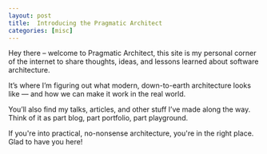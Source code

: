```yaml
---
layout: post
title:  Introducing the Pragmatic Architect
categories: [misc]
---
```

Hey there – welcome to Pragmatic Architect, this site is my personal corner of the internet to share thoughts, ideas, and lessons learned about software architecture.

It’s where I’m figuring out what modern, down-to-earth architecture looks like — and how we can make it work in the real world.

You’ll also find my talks, articles, and other stuff I’ve made along the way. Think of it as part blog, part portfolio, part playground.

If you're into practical, no-nonsense architecture, you're in the right place. Glad to have you here!
